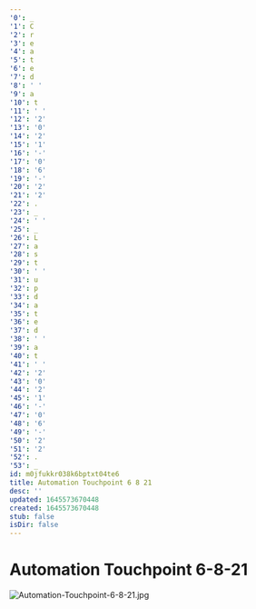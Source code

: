 ```yaml
---
'0': _
'1': C
'2': r
'3': e
'4': a
'5': t
'6': e
'7': d
'8': ' '
'9': a
'10': t
'11': ' '
'12': '2'
'13': '0'
'14': '2'
'15': '1'
'16': '-'
'17': '0'
'18': '6'
'19': '-'
'20': '2'
'21': '2'
'22': .
'23': _
'24': ' '
'25': _
'26': L
'27': a
'28': s
'29': t
'30': ' '
'31': u
'32': p
'33': d
'34': a
'35': t
'36': e
'37': d
'38': ' '
'39': a
'40': t
'41': ' '
'42': '2'
'43': '0'
'44': '2'
'45': '1'
'46': '-'
'47': '0'
'48': '6'
'49': '-'
'50': '2'
'51': '2'
'52': .
'53': _
id: m0jfukkr038k6bptxt04te6
title: Automation Touchpoint 6 8 21
desc: ''
updated: 1645573670448
created: 1645573670448
stub: false
isDir: false
---
```


# Automation Touchpoint 6-8-21


![Automation-Touchpoint-6-8-21.jpg](/assets/automation-touchpoint-6-8-21-vo7z4skd80fa.jpg)

